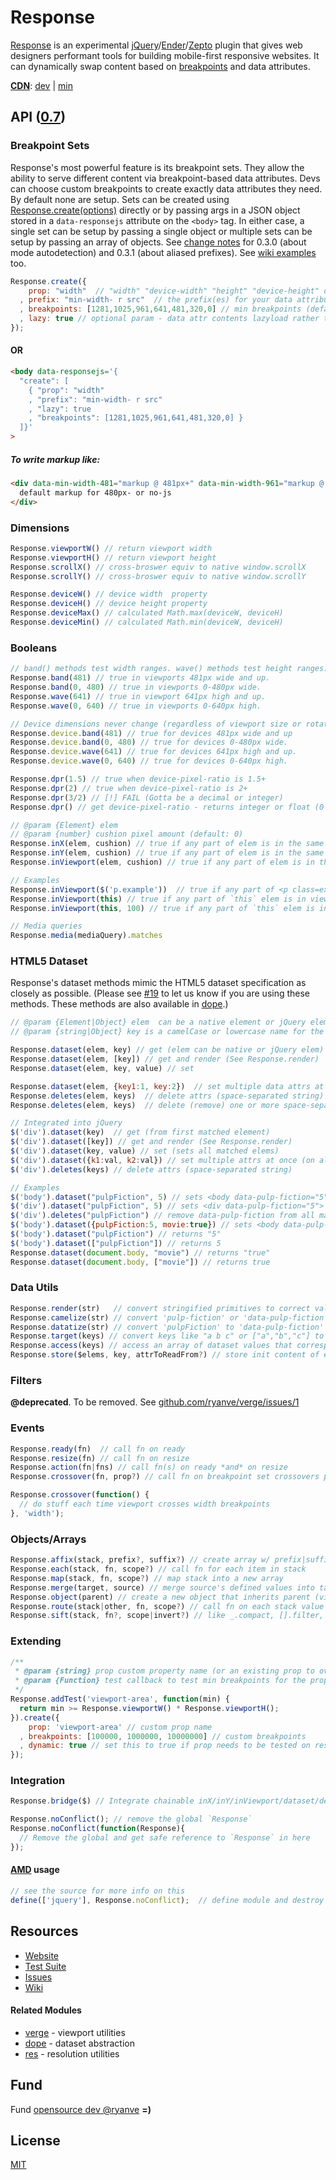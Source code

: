 # Response

[Response](http://responsejs.com) is an experimental [jQuery](http://jquery.com)/[Ender](http://ender.jit.su)/[Zepto](http://zeptojs.com) plugin that gives web designers performant tools for building mobile-first responsive websites. It can dynamically swap content based on [breakpoints](#breakpoint-sets) and data attributes.

**[CDN](http://airve.github.com)**: [dev](http://airve.github.com/js/response/response.js) | [min](http://airve.github.com/js/response/response.min.js)

## API ([0.7](../../releases))

### Breakpoint Sets

Response's most powerful feature is its breakpoint sets. They allow the ability to serve different content via breakpoint-based data attributes. Devs can choose custom breakpoints to create exactly data attributes they need. By default none are setup. Sets can be created using [Response.create(options)](http://responsejs.com/#create) directly or by passing args in a JSON object stored in a `data-responsejs` attribute on the `<body>` tag. In either case, a single set can be setup by passing a single object or multiple sets can be setup by passing an array of objects. See [change notes](CHANGELOG.md) for 0.3.0 (about mode autodetection) and 0.3.1 (about aliased prefixes). See [wiki examples](../../wiki/how-to-create-breakpoint-sets) too.

```js
Response.create({
    prop: "width"  // "width" "device-width" "height" "device-height" or "device-pixel-ratio"
  , prefix: "min-width- r src"  // the prefix(es) for your data attributes (aliases are optional)
  , breakpoints: [1281,1025,961,641,481,320,0] // min breakpoints (defaults for width/device-width)
  , lazy: true // optional param - data attr contents lazyload rather than whole page at once
});
```

#### OR

```html
<body data-responsejs='{ 
  "create": [
    { "prop": "width"
    , "prefix": "min-width- r src"
    , "lazy": true
    , "breakpoints": [1281,1025,961,641,481,320,0] }
  ]}'
>
```

##### To write markup like:

```html
<div data-min-width-481="markup @ 481px+" data-min-width-961="markup @ 961px+">
  default markup for 480px- or no-js
</div>
```

### Dimensions

```js
Response.viewportW() // return viewport width
Response.viewportH() // return viewport height
Response.scrollX() // cross-broswer equiv to native window.scrollX
Response.scrollY() // cross-broswer equiv to native window.scrollY

Response.deviceW() // device width  property
Response.deviceH() // device height property
Response.deviceMax() // calculated Math.max(deviceW, deviceH)
Response.deviceMin() // calculated Math.min(deviceW, deviceH)
```

### Booleans

```js
// band() methods test width ranges. wave() methods test height ranges:
Response.band(481) // true in viewports 481px wide and up.
Response.band(0, 480) // true in viewports 0-480px wide.
Response.wave(641) // true in viewport 641px high and up.
Response.wave(0, 640) // true in viewports 0-640px high.

// Device dimensions never change (regardless of viewport size or rotation)
Response.device.band(481) // true for devices 481px wide and up
Response.device.band(0, 480) // true for devices 0-480px wide.
Response.device.wave(641) // true for devices 641px high and up.
Response.device.wave(0, 640) // true for devices 0-640px high.

Response.dpr(1.5) // true when device-pixel-ratio is 1.5+
Response.dpr(2) // true when device-pixel-ratio is 2+
Response.dpr(3/2) // [!] FAIL (Gotta be a decimal or integer)
Response.dpr() // get device-pixel-ratio - returns integer or float (0 if undetectable)

// @param {Element} elem
// @param {number} cushion pixel amount (default: 0)
Response.inX(elem, cushion) // true if any part of elem is in the same x axis range as viewport
Response.inY(elem, cushion) // true if any part of elem is in the same y axis range as viewport
Response.inViewport(elem, cushion) // true if any part of elem is in the viewport

// Examples
Response.inViewport($('p.example'))  // true if any part of <p class=example> is in viewport (exact)
Response.inViewport(this) // true if any part of `this` elem is in viewport (exact)
Response.inViewport(this, 100) // true if any part of `this` elem is in viewport (or w/in 100px of it)

// Media queries
Response.media(mediaQuery).matches
```

### HTML5 Dataset

Response's dataset methods mimic the HTML5 dataset specification as closely as possible. (Please see [#19](../../issues/19) to let us know if you are using these methods. These methods are also available in [dope](https://github.com/ryanve/dope).)

```js
// @param {Element|Object} elem  can be a native element or jQuery element
// @param {string|Object} key is a camelCase or lowercase name for the data attribute.

Response.dataset(elem, key) // get (elem can be native or jQuery elem)
Response.dataset(elem, [key]) // get and render (See Response.render)
Response.dataset(elem, key, value) // set

Response.dataset(elem, {key1:1, key:2})  // set multiple data attrs at once
Response.deletes(elem, keys)  // delete attrs (space-separated string)
Response.deletes(elem, keys)  // delete (remove) one or more space-separated data attributes

// Integrated into jQuery
$('div').dataset(key)  // get (from first matched element)
$('div').dataset([key]) // get and render (See Response.render)
$('div').dataset(key, value) // set (sets all matched elems)
$('div').dataset({k1:val, k2:val}) // set multiple attrs at once (on all matched elems)
$('div').deletes(keys) // delete attrs (space-separated string)

// Examples
$('body').dataset("pulpFiction", 5) // sets <body data-pulp-fiction="5">
$('div').dataset("pulpFiction", 5) // sets <div data-pulp-fiction="5"> on all matched divs
$('div').deletes("pulpFiction") // remove data-pulp-fiction from all matched divs
$('body').dataset({pulpFiction:5, movie:true}) // sets <body data-pulp-fiction="5" data-movie="true">
$('body').dataset("pulpFiction") // returns "5"
$('body').dataset(["pulpFiction"]) // returns 5
Response.dataset(document.body, "movie") // returns "true"
Response.dataset(document.body, ["movie"]) // returns true
```

### Data Utils

```js
Response.render(str)   // convert stringified primitives to correct value e.g. "true" to true 
Response.camelize(str) // convert 'pulp-fiction' or 'data-pulp-fiction' to pulpFiction
Response.datatize(str) // convert 'pulpFiction' to 'data-pulp-fiction'
Response.target(keys) // convert keys like "a b c" or ["a","b","c"] to $("[data-a],[data-b],[data-c]")
Response.access(keys) // access an array of dataset values that correspond to an array of dataset keys
Response.store($elems, key, attrToReadFrom?) // store init content of each elem to data key
```

### Filters

**@deprecated**. To be removed. See [github.com/ryanve/verge/issues/1](https://github.com/ryanve/verge/issues/1)

### Events

```js
Response.ready(fn)  // call fn on ready
Response.resize(fn) // call fn on resize
Response.action(fn|fns) // call fn(s) on ready *and* on resize
Response.crossover(fn, prop?) // call fn on breakpoint set crossovers points

Response.crossover(function() {
  // do stuff each time viewport crosses width breakpoints
}, 'width');
```

### Objects/Arrays

```js
Response.affix(stack, prefix?, suffix?) // create array w/ prefix|suffix added to each stack value
Response.each(stack, fn, scope?) // call fn for each item in stack
Response.map(stack, fn, scope?) // map stack into a new array
Response.merge(target, source) // merge source's defined values into target
Response.object(parent) // create a new object that inherits parent (via Object.create where possible)
Response.route(stack|other, fn, scope?) // call fn on each stack value or on a non-stack
Response.sift(stack, fn?, scope|invert?) // like _.compact, [].filter, and jQuery.grep
```

### Extending

```js
/**
 * @param {string} prop custom property name (or an existing prop to override)
 * @param {Function} test callback to test min breakpoints for the prop
 */
Response.addTest('viewport-area', function(min) {
  return min >= Response.viewportW() * Response.viewportH();
}).create({
    prop: 'viewport-area' // custom prop name
  , breakpoints: [100000, 1000000, 10000000] // custom breakpoints
  , dynamic: true // set this to true if prop needs to be tested on resize
});
```

### Integration

```js
Response.bridge($) // Integrate chainable inX/inY/inViewport/dataset/deletes methods into $.fn
```

```js
Response.noConflict(); // remove the global `Response`
Response.noConflict(function(Response){  
  // Remove the global and get safe reference to `Response` in here
});
```

#### [AMD](https://github.com/amdjs/amdjs-api/wiki/AMD) usage

```js
// see the source for more info on this
define(['jquery'], Response.noConflict);  // define module and destroy global
```

## Resources

- [Website](http://responsejs.com/)
- [Test Suite](http://responsejs.com/test/)
- [Issues](../../issues)
- [Wiki](../../wiki)

#### Related Modules

- [verge](https://github.com/ryanve/verge) - viewport utilities
- [dope](https://github.com/ryanve/dope) - dataset abstraction
- [res](https://github.com/ryanve/res) - resolution utilities

## Fund

Fund [opensource dev @ryanve](https://www.gittip.com/ryanve/) <b>=)</b>

## License

[MIT](http://opensource.org/licenses/MIT)